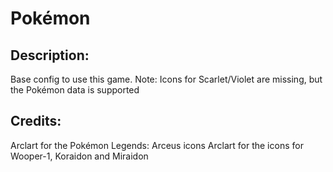 # Pokémon

## Description: 

Base config to use this game.
Note: Icons for Scarlet/Violet are missing, but the Pokémon data is supported

## Credits: 

Arclart for the Pokémon Legends: Arceus icons
Arclart for the icons for Wooper-1, Koraidon and Miraidon

